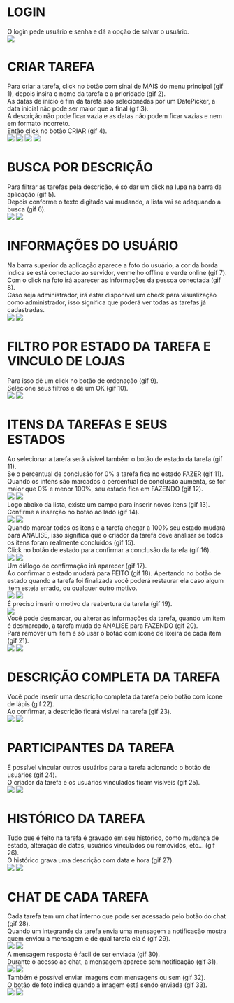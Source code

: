 # LOGIN
O login pede usuário e senha e dá a opção de salvar o usuário.
<br/>
![](gifs/login.gif)
# CRIAR TAREFA
Para criar a tarefa, click no botão com sinal de MAIS do menu principal (gif 1), depois insira o nome da tarefa e a prioridade (gif 2).<br/>
As datas de início e fim da tarefa são selecionadas por um DatePicker, a data inicial não pode ser maior que a final (gif 3).<br/>
A descrição não pode ficar vazia e as datas não podem ficar vazias e nem em formato incorreto.<br/>
Então click no botão CRIAR (gif 4).
<br/>
![](gifs/task_create1.gif) ![](gifs/task_create2.gif) ![](gifs/task_create3.gif) ![](gifs/task_create4.gif)
# BUSCA POR DESCRIÇÃO
Para filtrar as tarefas pela descrição, é só dar um click na lupa na barra da aplicação (gif 5).<br/>
Depois conforme o texto digitado vai mudando, a lista vai se adequando a busca (gif 6).<br/>
![](gifs/task_search1.gif) ![](gifs/task_search2.gif)
# INFORMAÇÕES DO USUÁRIO
Na barra superior da aplicação aparece a foto do usuário, a cor da borda indica se está conectado ao servidor, vermelho offline e verde online (gif 7).<br/>
Com o click na foto irá aparecer as informações da pessoa conectada (gif 8).<br/>
Caso seja administrador, irá estar disponível um check para visualização como administrador, isso significa que poderá ver todas as tarefas já cadastradas.<br/>
![](gifs/user_info1.gif) ![](gifs/user_info2.gif)
# FILTRO POR ESTADO DA TAREFA E VINCULO DE LOJAS
Para isso dê um click no botão de ordenação (gif 9).<br/>
Selecione seus filtros e dê um OK (gif 10).<br/>
![](gifs/task_filter1.gif) ![](gifs/task_filter2.gif)
# ITENS DA TAREFAS E SEUS ESTADOS
Ao selecionar a tarefa será visivel também o botão de estado da tarefa (gif 11).<br/>
Se o percentual de conclusão for 0% a tarefa fica no estado FAZER (gif 11).<br/>
Quando os intens são marcados o percentual de conclusão aumenta, se for maior que 0% e menor 100%, seu estado fica em FAZENDO (gif 12).<br/>
![](gifs/check_state1.gif) ![](gifs/check_state2.gif)<br/>
Logo abaixo da lista, existe um campo para inserir novos itens (gif 13).<br/>
Confirme a inserção no botão ao lado (gif 14).<br/>
![](gifs/check_state3.gif) ![](gifs/check_state4.gif)<br/>
Quando marcar todos os itens e a tarefa chegar a 100% seu estado mudará para ANALISE, isso significa que o criador da tarefa deve analisar se todos os itens foram realmente concluidos (gif 15).<br/>
Click no botão de estado para confirmar a conclusão da tarefa (gif 16).<br/>
![](gifs/check_state5.gif) ![](gifs/check_state6.gif)<br/>
Um diálogo de confirmação irá aparecer (gif 17).<br/>
Ao confirmar o estado mudará para FEITO (gif 18). Apertando no botão de estado quando a tarefa foi finalizada você poderá restaurar ela caso algum item esteja errado, ou qualquer outro motivo.<br/>
![](gifs/check_state7.gif) ![](gifs/check_state8.gif)<br/>
É preciso inserir o motivo da reabertura da tarefa (gif 19).<br/>
![](gifs/check_state9.gif)<br/>
Você pode desmarcar, ou alterar as informações da tarefa, quando um item é desmarcado, a tarefa muda de ANALISE para FAZENDO (gif 20).<br/>
Para remover um item é só usar o botão com ícone de lixeira de cada item (gif 21).<br/>
![](gifs/check_state10.gif) ![](gifs/check_state11.gif)<br/>
# DESCRIÇÃO COMPLETA DA TAREFA
Você pode inserir uma descrição completa da tarefa pelo botão com ícone de lápis (gif 22).<br/>
Ao confirmar, a descrição ficará visível na tarefa (gif 23).<br/>
![](gifs/description1.gif) ![](gifs/description2.gif)<br/>
# PARTICIPANTES DA TAREFA
É possível vincular outros usuários para a tarefa acionando o botão de usuários (gif 24).<br/>
O criador da tarefa e os usuários vinculados ficam visíveis (gif 25).<br/>
![](gifs/guest1.gif) ![](gifs/guest2.gif)<br/>
# HISTÓRICO DA TAREFA
Tudo que é feito na tarefa é gravado em seu histórico, como mudança de estado, alteração de datas, usuários vinculados ou removidos, etc... (gif 26).<br/>
O histórico grava uma descrição com data e hora (gif 27).<br/>
![](gifs/historic1.gif) ![](gifs/historic2.gif)<br/>
# CHAT DE CADA TAREFA
Cada tarefa tem um chat interno que pode ser acessado pelo botão do chat (gif 28).<br/>
Quando um integrande da tarefa envia uma mensagem a notificação mostra quem enviou a mensagem e de qual tarefa ela é (gif 29).<br/>
![](gifs/chat1.gif) ![](gifs/chat2.gif)<br/>
A mensagem resposta é facil de ser enviada (gif 30).<br/>
Durante o acesso ao chat, a mensagem aparece sem notificação (gif 31).<br/>
![](gifs/chat3.gif) ![](gifs/chat4.gif)<br/>
Também é possível enviar imagens com mensagens ou sem (gif 32).<br/>
O botão de foto indica quando a imagem está sendo enviada (gif 33).<br/>
![](gifs/chat5.gif) ![](gifs/chat6.gif)<br/>